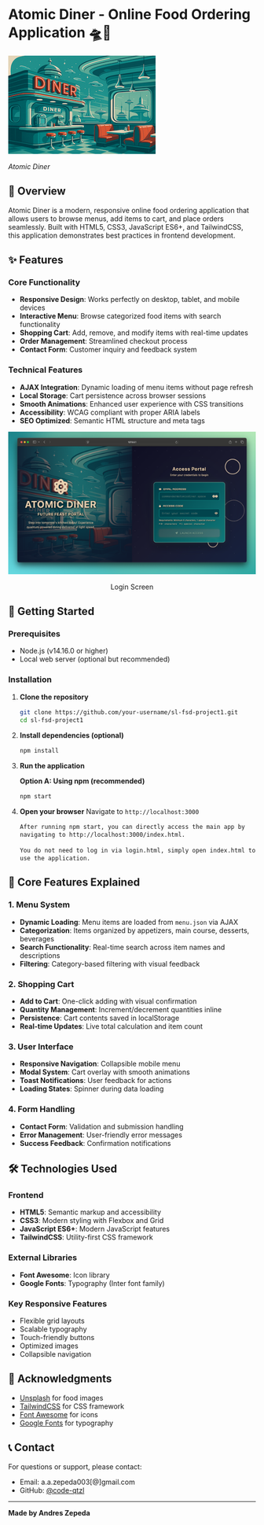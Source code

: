 # Atomic Diner - Online Food Ordering Application 🛸🍔

<div align="left">
  <img src="src/images/AtomicDiner.png" alt="Atomic Diner" width="300"/>
  <p><em>Atomic Diner</em></p>
</div>

## 🍔 Overview

Atomic Diner is a modern, responsive online food ordering application that allows users to browse menus, add items to cart, and place orders seamlessly. Built with HTML5, CSS3, JavaScript ES6+, and TailwindCSS, this application demonstrates best practices in frontend development.

## ✨ Features

### Core Functionality

-   **Responsive Design**: Works perfectly on desktop, tablet, and mobile devices
-   **Interactive Menu**: Browse categorized food items with search functionality
-   **Shopping Cart**: Add, remove, and modify items with real-time updates
-   **Order Management**: Streamlined checkout process
-   **Contact Form**: Customer inquiry and feedback system

### Technical Features

-   **AJAX Integration**: Dynamic loading of menu items without page refresh
-   **Local Storage**: Cart persistence across browser sessions
-   **Smooth Animations**: Enhanced user experience with CSS transitions
-   **Accessibility**: WCAG compliant with proper ARIA labels
-   **SEO Optimized**: Semantic HTML structure and meta tags

<div align="center">
  <img src="src/images/screenshot.png" alt="login" width="600"/>
  <p>Login Screen</p>
</div>

## 🚀 Getting Started

### Prerequisites

-   Node.js (v14.16.0 or higher)
-   Local web server (optional but recommended)

### Installation

1. **Clone the repository**

    ```bash
    git clone https://github.com/your-username/sl-fsd-project1.git
    cd sl-fsd-project1
    ```

2. **Install dependencies (optional)**

    ```bash
    npm install
    ```

3. **Run the application**

    **Option A: Using npm (recommended)**

    ```bash
    npm start
    ```

4. **Open your browser**
   Navigate to `http://localhost:3000`

    ```
    After running npm start, you can directly access the main app by navigating to http://localhost:3000/index.html.

    You do not need to log in via login.html, simply open index.html to use the application.
    ```

## 🎯 Core Features Explained

### 1. Menu System

-   **Dynamic Loading**: Menu items are loaded from `menu.json` via AJAX
-   **Categorization**: Items organized by appetizers, main course, desserts, beverages
-   **Search Functionality**: Real-time search across item names and descriptions
-   **Filtering**: Category-based filtering with visual feedback

### 2. Shopping Cart

-   **Add to Cart**: One-click adding with visual confirmation
-   **Quantity Management**: Increment/decrement quantities inline
-   **Persistence**: Cart contents saved in localStorage
-   **Real-time Updates**: Live total calculation and item count

### 3. User Interface

-   **Responsive Navigation**: Collapsible mobile menu
-   **Modal System**: Cart overlay with smooth animations
-   **Toast Notifications**: User feedback for actions
-   **Loading States**: Spinner during data loading

### 4. Form Handling

-   **Contact Form**: Validation and submission handling
-   **Error Management**: User-friendly error messages
-   **Success Feedback**: Confirmation notifications

## 🛠️ Technologies Used

### Frontend

-   **HTML5**: Semantic markup and accessibility
-   **CSS3**: Modern styling with Flexbox and Grid
-   **JavaScript ES6+**: Modern JavaScript features
-   **TailwindCSS**: Utility-first CSS framework

### External Libraries

-   **Font Awesome**: Icon library
-   **Google Fonts**: Typography (Inter font family)

### Key Responsive Features

-   Flexible grid layouts
-   Scalable typography
-   Touch-friendly buttons
-   Optimized images
-   Collapsible navigation

## 🙏 Acknowledgments

-   [Unsplash](https://unsplash.com) for food images
-   [TailwindCSS](https://tailwindcss.com) for CSS framework
-   [Font Awesome](https://fontawesome.com) for icons
-   [Google Fonts](https://fonts.google.com) for typography

## 📞 Contact

For questions or support, please contact:

-   Email: a.a.zepeda003[@]gmail.com
-   GitHub: [@code-qtzl](https://github.com/code-qtzl)

---

**Made by Andres Zepeda**
